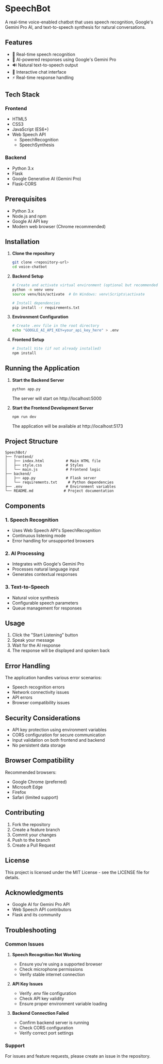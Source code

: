# SpeechBot

A real-time voice-enabled chatbot that uses speech recognition, Google's Gemini Pro AI, and text-to-speech synthesis for natural conversations.

## Features

- 🎤 Real-time speech recognition
- 🤖 AI-powered responses using Google's Gemini Pro
- 🔊 Natural text-to-speech output
- 💬 Interactive chat interface
- ⚡ Real-time response handling

## Tech Stack

### Frontend
- HTML5
- CSS3
- JavaScript (ES6+)
- Web Speech API
  - SpeechRecognition
  - SpeechSynthesis

### Backend
- Python 3.x
- Flask
- Google Generative AI (Gemini Pro)
- Flask-CORS

## Prerequisites

- Python 3.x
- Node.js and npm
- Google AI API key
- Modern web browser (Chrome recommended)

## Installation

1. **Clone the repository**
   ```bash
   git clone <repository-url>
   cd voice-chatbot
   ```

2. **Backend Setup**
   ```bash
   # Create and activate virtual environment (optional but recommended)
   python -m venv venv
   source venv/bin/activate  # On Windows: venv\Scripts\activate
   
   # Install dependencies
   pip install -r requirements.txt
   ```

3. **Environment Configuration**
   ```bash
   # Create .env file in the root directory
   echo "GOOGLE_AI_API_KEY=your_api_key_here" > .env
   ```

4. **Frontend Setup**
   ```bash
   # Install Vite (if not already installed)
   npm install
   ```

## Running the Application

1. **Start the Backend Server**
   ```bash
   python app.py
   ```
   The server will start on http://localhost:5000

2. **Start the Frontend Development Server**
   ```bash
   npm run dev
   ```
   The application will be available at http://localhost:5173

## Project Structure

```
SpeechBot/
├── frontend/
│   ├── index.html          # Main HTML file
│   ├── style.css           # Styles
│   └── main.js             # Frontend logic
├── backend/
│   ├── app.py              # Flask server
│   └── requirements.txt     # Python dependencies
├── .env                    # Environment variables
└── README.md              # Project documentation
```

## Components

### 1. Speech Recognition
- Uses Web Speech API's SpeechRecognition
- Continuous listening mode
- Error handling for unsupported browsers

### 2. AI Processing
- Integrates with Google's Gemini Pro
- Processes natural language input
- Generates contextual responses

### 3. Text-to-Speech
- Natural voice synthesis
- Configurable speech parameters
- Queue management for responses

## Usage

1. Click the "Start Listening" button
2. Speak your message
3. Wait for the AI response
4. The response will be displayed and spoken back

## Error Handling

The application handles various error scenarios:
- Speech recognition errors
- Network connectivity issues
- API errors
- Browser compatibility issues

## Security Considerations

- API key protection using environment variables
- CORS configuration for secure communication
- Input validation on both frontend and backend
- No persistent data storage

## Browser Compatibility

Recommended browsers:
- Google Chrome (preferred)
- Microsoft Edge
- Firefox
- Safari (limited support)

## Contributing

1. Fork the repository
2. Create a feature branch
3. Commit your changes
4. Push to the branch
5. Create a Pull Request

## License

This project is licensed under the MIT License - see the LICENSE file for details.

## Acknowledgments

- Google AI for Gemini Pro API
- Web Speech API contributors
- Flask and its community

## Troubleshooting

### Common Issues

1. **Speech Recognition Not Working**
   - Ensure you're using a supported browser
   - Check microphone permissions
   - Verify stable internet connection

2. **API Key Issues**
   - Verify .env file configuration
   - Check API key validity
   - Ensure proper environment variable loading

3. **Backend Connection Failed**
   - Confirm backend server is running
   - Check CORS configuration
   - Verify correct port settings

### Support

For issues and feature requests, please create an issue in the repository.
